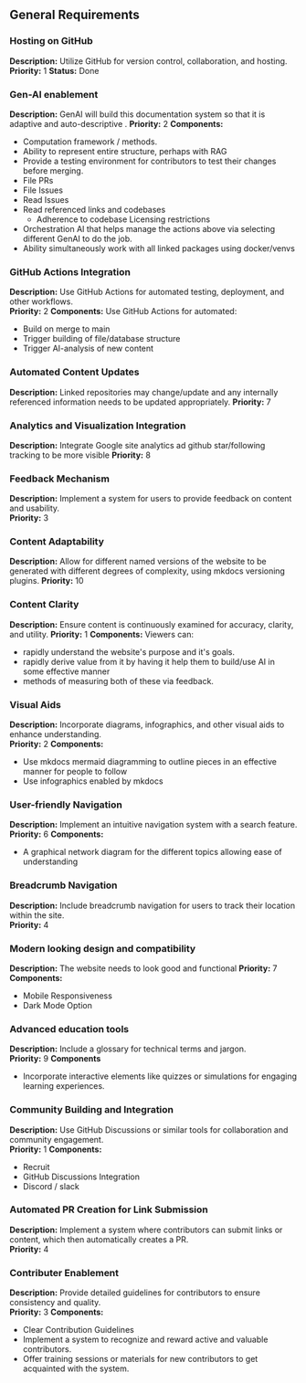 ## General Requirements

### Hosting on GitHub
**Description:** Utilize GitHub for version control, collaboration, and hosting.  
**Priority:** 1
**Status:** Done

### Gen-AI enablement
**Description:**  GenAI will  build this documentation system so that it is adaptive and auto-descriptive .
**Priority:** 2
**Components:**
- Computation framework / methods. 
- Ability to represent entire structure, perhaps with RAG 
- Provide a testing environment for contributors to test their changes before merging.  
- File PRs
- File Issues
- Read Issues
- Read referenced links and codebases
    - Adherence to codebase Licensing restrictions
- Orchestration AI that helps manage the actions above via selecting different GenAI to do the job.
- Ability simultaneously work with all linked packages using docker/venvs

### GitHub Actions Integration
**Description:** Use GitHub Actions for automated testing, deployment, and other workflows.  
**Priority:** 2
**Components:** 
Use GitHub Actions for automated:

- Build on merge to main
- Trigger building of file/database structure
- Trigger AI-analysis of new content


### Automated Content Updates
**Description:** Linked repositories may change/update and any internally referenced information needs to be updated appropriately.
**Priority:** 7

### Analytics and Visualization Integration
**Description:** Integrate Google site analytics ad github star/following tracking to be more visible
**Priority:** 8

### Feedback Mechanism
**Description:** Implement a system for users to provide feedback on content and usability.  
**Priority:** 3


### Content Adaptability
**Description:** Allow for different named versions of the website to be generated with different degrees of complexity, using mkdocs versioning plugins.
**Priority:** 10


### Content Clarity
**Description:** Ensure content is continuously examined for accuracy, clarity, and utility. 
**Priority:** 1
**Components:** 
Viewers can: 
- rapidly understand the website's purpose and it's goals.
- rapidly derive value from it by having it help them to build/use AI in some effective manner
- methods of measuring both of these via feedback. 

### Visual Aids
**Description:** Incorporate diagrams, infographics, and other visual aids to enhance understanding.  
**Priority:** 2
**Components:**
- Use mkdocs mermaid diagramming to outline pieces in an effective manner for people to follow
- Use infographics enabled by mkdocs

### User-friendly Navigation
**Description:** Implement an intuitive navigation system with a search feature.  
**Priority:** 6
**Components:** 
- A graphical network diagram for the different topics allowing ease of understanding

### Breadcrumb Navigation
**Description:** Include breadcrumb navigation for users to track their location within the site.  
**Priority:** 4

### Modern looking design and compatibility
**Description:** The website needs to look good and functional
**Priority:** 7
**Components:**
- Mobile Responsiveness
- Dark Mode Option


### Advanced education tools
**Description:** Include a glossary for technical terms and jargon.  
**Priority:** 9
**Components**
-  Incorporate interactive elements like quizzes or simulations for engaging learning experiences.  

### Community Building and Integration 
**Description:** Use GitHub Discussions or similar tools for collaboration and community engagement.  
**Priority:** 1
**Components:**
- Recruit
- GitHub Discussions Integration
- Discord / slack

### Automated PR Creation for Link Submission
**Description:** Implement a system where contributors can submit links or content, which then automatically creates a PR.  
**Priority:** 4

### Contributer Enablement
**Description:** Provide detailed guidelines for contributors to ensure consistency and quality.  
**Priority:** 3
**Components:**
- Clear Contribution Guidelines
- Implement a system to recognize and reward active and valuable contributors.  
- Offer training sessions or materials for new contributors to get acquainted with the system.  


